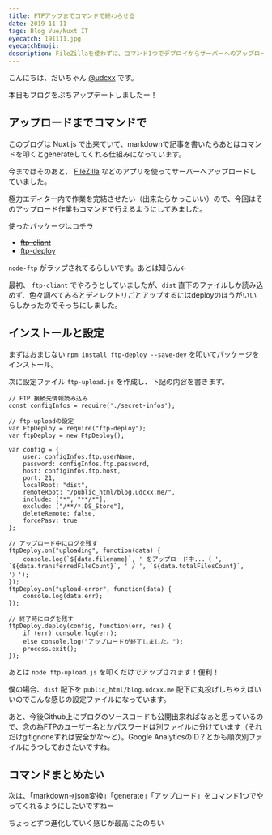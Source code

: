 ```yaml
---
title: FTPアップまでコマンドで終わらせる
date: 2019-11-11
tags: Blog Vue/Nuxt IT
eyecatch: 191111.jpg
eyecatchEmoji:
description: FileZillaを使わずに、コマンド1つでデプロイからサーバーへのアップロードまで完了できるようにアップデートしました。
---
```


こんにちは、だいちゃん [@udcxx](https://twitter.com/udc_xx) です。

本日もブログをぷちアップデートしましたー！

## アップロードまでコマンドで

このブログは Nuxt.js で出来ていて、markdownで記事を書いたらあとはコマンドを叩くとgenerateしてくれる仕組みになっています。

今まではそのあと、 [FileZilla](https://filezilla-project.org/) などのアプリを使ってサーバーへアップロードしていました。

極力エディター内で作業を完結させたい（出来たらかっこいい）ので、今回はそのアップロード作業もコマンドで行えるようにしてみました。

使ったパッケージはコチラ

* ~~[ftp-cliant](https://www.npmjs.com/package/ftp-client)~~
* [ftp-deploy](https://www.npmjs.com/package/ftp-deploy)

`node-ftp` がラップされてるらしいです。あとは知らん←

最初、 `ftp-cliant` でやろうとしていましたが、`dist` 直下のファイルしか読み込めず、色々調べてみるとディレクトリごとアップするにはdeployのほうがいいらしかったのでそっちにしました。

## インストールと設定

まずはおまじない `npm install ftp-deploy --save-dev` を叩いてパッケージをインストール。

次に設定ファイル `ftp-upload.js` を作成し、下記の内容を書きます。

```
// FTP 接続先情報読み込み
const configInfos = require('./secret-infos');

// ftp-uploadの設定
var FtpDeploy = require("ftp-deploy");
var ftpDeploy = new FtpDeploy();

var config = {
    user: configInfos.ftp.userName,
    password: configInfos.ftp.password,
    host: configInfos.ftp.host,
    port: 21,
    localRoot: "dist",
    remoteRoot: "/public_html/blog.udcxx.me/",
    include: ["*", "**/*"],
    exclude: ["/**/*.DS_Store"],
    deleteRemote: false,
    forcePasv: true
};

// アップロード中にログを残す
ftpDeploy.on("uploading", function(data) {
    console.log(`${data.filename}`, ' をアップロード中...（ ', `${data.transferredFileCount}`, ' / ', `${data.totalFilesCount}`, '）');
});
ftpDeploy.on("upload-error", function(data) {
    console.log(data.err);
});

// 終了時にログを残す
ftpDeploy.deploy(config, function(err, res) {
    if (err) console.log(err);
    else console.log("アップロードが終了しました。");
    process.exit();
});
```

あとは `node ftp-upload.js` を叩くだけでアップされます！便利！

僕の場合、`dist` 配下を `public_html/blog.udcxx.me` 配下に丸投げしちゃえばいいのでこんな感じの設定ファイルになっています。

あと、今後Github上にブログのソースコードも公開出来ればなぁと思っているので、念の為FTPのユーザー名とかパスワードは別ファイルに分けています（それだけgitignoneすれば安全かな〜と）。Google AnalyticsのID？とかも順次別ファイルにうつしておきたいですね。


## コマンドまとめたい

次は、「markdown→json変換」「generate」「アップロード」をコマンド1つでやってくれるようにしたいですねー

ちょっとずつ進化していく感じが最高にたのちい
